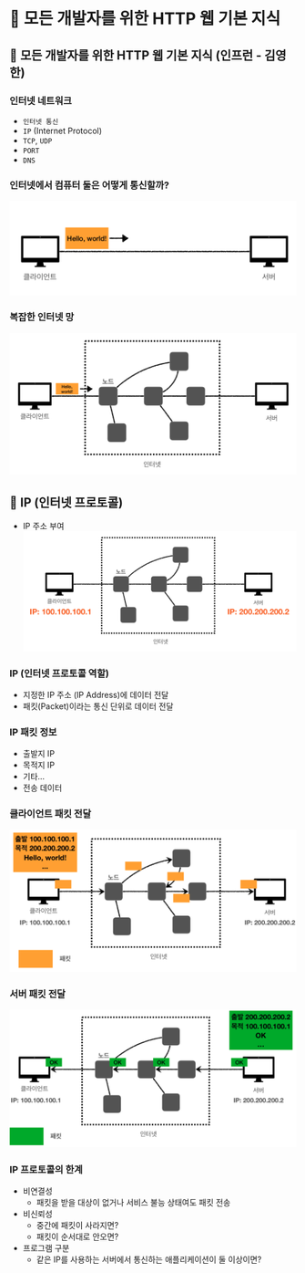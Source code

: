 # :book: 모든 개발자를 위한 HTTP 웹 기본 지식

## :pushpin: 모든 개발자를 위한 HTTP 웹 기본 지식 (인프런 - 김영한)

### 인터넷 네트워크
- `인터넷 통신`
- `IP` (Internet Protocol)
- `TCP`, `UDP`
- `PORT`
- `DNS`

### 인터넷에서 컴퓨터 둘은 어떻게 통신할까?
![](./images/WEB1.png)


### 복잡한 인터넷 망
![](./images/WEB2.png)


## :pushpin: IP (인터넷 프로토콜)

- IP 주소 부여
![](./images/ip1.png)


### IP (인터넷 프로토콜 역할)
- 지정한 IP 주소 (IP Address)에 데이터 전달
- 패킷(Packet)이라는 통신 단위로 데이터 전달

### IP 패킷 정보
- 출발지 IP
- 목적지 IP
- 기타...
- 전송 데이터

### 클라이언트 패킷 전달 
![](./images/패킷1.png)

### 서버 패킷 전달
![](./images/패킷2.png)


### IP 프로토콜의 한계
- 비연결성
  - 패킷을 받을 대상이 없거나 서비스 불능 상태여도 패킷 전송
- 비신뢰성
  - 중간에 패킷이 사라지면?
  - 패킷이 순서대로 안오면?
- 프로그램 구분
  - 같은 IP를 사용하는 서버에서 통신하는 애플리케이션이 둘 이상이면?